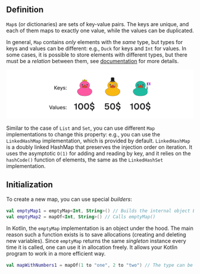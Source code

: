 ## Definition

`Map`s (or dictionaries) are sets of key-value pairs. 
The keys are unique, and each of them maps to exactly one value, 
while the values can be duplicated.

In general, `Map` contains _only_ elements with the _same_ type,
but types for keys and values can be different: e.g., `Duck` for keys and `Int` for values.
In some cases, it is possible to store elements with different types,
but there must be a _relation_ between them, see [documentation](https://kotlinlang.org/docs/generics.html) for more details.

![Map definition](../../utils/src/main/resources/images/duck/shop/theory/map_definition.png)

<div class="hint" title="Different Map implementations">

Similar to the case of `List` and `Set`, you can use different `Map` implementations to change this property:
e.g., you can use the `LinkedHashMap` implementation, which is provided by default.
`LinkedHashMap` is a doubly linked HashMap that preserves the injection order on 
iteration. It uses the asymptotic `O(1)` for adding and reading by key, 
and it relies on the `hashCode()` function of elements, the same as the `LinkedHashSet` implementation.
</div>

## Initialization

To create a new map, you can use special _builders_:

```kotlin
val emptyMap1 = emptyMap<Int, String>() // Builds the internal object EmptyMap
val emptyMap2 = mapOf<Int, String>() // Calls emptyMap()
```

<div class="hint" title="What is the difference between emptyMap and a regular one?">

In Kotlin, the `emptyMap` implementation is an object under the hood.
The main reason such a function exists is to save allocations (creating and deleting new variables).
Since `emptyMap` returns the same _singleton_ instance every time it is called, one can
use it in allocation freely. It allows your Kotlin program to work in a more efficient way.
</div>

```kotlin
val mapWithNumbers1 = mapOf(1 to "one", 2 to "two") // The type can be inferred, a set with elements 1 to "one", 2 to "two" will be created
```
